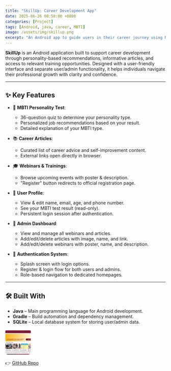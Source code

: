 ```yaml
---
title: "SkillUp: Career Development App"
date: 2025-06-26 00:50:00 +0800
categories: [Project]
tags: [Android, java, career, MBTI]
image: /assets/img/skillup.png
excerpt: "An Android app to guide users in their career journey using MBTI personality tests, curated articles, webinars, and training resources."
---
```


**SkillUp** is an Android application built to support career development through personality-based recommendations, informative articles, and access to relevant training opportunities. Designed with a user-friendly interface and separate user/admin functionality, it helps individuals navigate their professional growth with clarity and confidence.

---

## ✨ Key Features

- 🧠 **MBTI Personality Test**:
  - 36-question quiz to determine your personality type.
  - Personalized job recommendations based on your result.
  - Detailed explanation of your MBTI type.

- 📚 **Career Articles**:
  - Curated list of career advice and self-improvement content.
  - External links open directly in browser.

- 🎓 **Webinars & Trainings**:
  - Browse upcoming events with poster & description.
  - "Register" button redirects to official registration page.

- 👤 **User Profile**:
  - View & edit name, email, age, and phone number.
  - See your MBTI test result (read-only).
  - Persistent login session after authentication.

- 🔐 **Admin Dashboard**:
  - View and manage all webinars and articles.
  - Add/edit/delete articles with image, name, and link.
  - Add/edit/delete webinars with poster, name, and description.

- 🚪 **Authentication System**:
  - Splash screen with login options.
  - Register & login flow for both users and admins.
  - Role-based navigation to dedicated homepages.

---

## 🛠️ Built With

- **Java** – Main programming language for Android development.
- **Gradle** – Build automation and dependency management.
- **SQLite** – Local database system for storing user/admin data.

<img src="/assets/img/skillup2.png" style="width: 80px; height: 80px; object-fit: cover; border-radius: 8px;">


👉 [GitHub Repo](https://github.com/harmeliayra17/skill-up-project)
